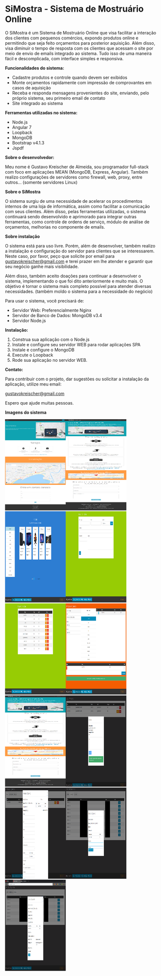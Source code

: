 # SiMostra - Sistema de Mostruário Online
O SiMostra é um Sistema de Mostruário Online que visa facilitar a interação dos clientes com pequenos comércios, expondo produtos online e permitindo
que seja feito orçamentos para posterior aquisição. Além disso, visa diminuir o tempo de resposta com os clientes que acessam o site por meio de envio de emails
integrado ao sistema. Tudo isso de uma maneira fácil e descomplicada, com interface simples e responsiva.

<b>Funcionalidades do sistema:</b>

<ul>
	<li>Cadastre produtos e controle quando devem ser exibidos</li>
	<li>Monte orçamentos rapidamente com impressão de comprovantes em casos de aquisição</li>
	<li>Receba e responda mensagens provenientes do site, enviando, pelo próprio sistema, seu primeiro email de contato</li>
	<li>Site integrado ao sistema</li>
</ul>

<b>Ferramentas utilizadas no sistema:</b>

<ul>
	<li>Node.js</li>
	<li>Angular 7</li>
	<li>Loopback</li>
	<li>MongoDB</li>
	<li>Bootstrap v4.1.3</li>
	<li>Jspdf</li>
</ul>

<b>Sobre o desenvolvedor:</b>

Meu nome é Gustavo Kreischer de Almeida, sou programador full-stack com foco em aplicações MEAN (MongoDB, Express, Angular). Também realizo configurações de servidores
como firewall, web, proxy, entre outros... (somente servidores Linux)

<b>Sobre o SiMostra</b>

O sistema surgiu de uma necessidade de acelerar os procedimentos internos de uma loja de informática, assim como facilitar a comunicação com seus clientes. Além disso,
pelas ferramentas utilizadas, o sistema continuará sendo desenvolvido e aprimorado para integrar outras ferramentas, como controle de ordens de serviço, módulo de análise
de orçamentos, melhorias no componente de emails.

<b>Sobre instalação</b>

O sistema está para uso livre. Porém, além de desenvolver, também realizo a instalação e configuração do servidor para clientes que se interessarem. Neste caso, por favor,
peço que solicite por email para <a href="mailto:gustavokreischer@gmail.com">gustavokreischer@gmail.com</a> e terei prazer em lhe atender e garantir que seu negócio ganhe mais visibilidade.

Além disso, também aceito doações para continuar a desenvolver o sistema, implementando o que foi dito anteriormente e muito mais. O objetivo é tornar o sistema
mais completo possível para atender diversas necessidades. (também moldo o sistema para a necessidade do negócio)

Para usar o sistema, você precisará de:

<ul>
	<li>Servidor Web: Preferencialmente Nginx</li>
	<li>Servidor de Banco de Dados: MongoDB v3.4</li>
	<li>Servidor Node.js</li>
</ul>

<b>Instalação:</b>

<ol>
	<li>Construa sua aplicação com o Node.js</li>
	<li>Instale e configure seu servidor WEB para rodar aplicações SPA</li>
	<li>Instale e configure o MongoDB</li>
	<li>Execute o Loopback</li>
	<li>Rode sua aplicação no servidor WEB.</li>
</ol>

<b>Contato:</b>

Para contribuir com o projeto, dar sugestões ou solicitar a instalação da aplicação, utilize meu email:

<a href="mailto:gustavokreischer@gmail.com">gustavokreischer@gmail.com</a>

Espero que ajude muitas pessoas.

<b>Imagens do sistema</b>

<img src="https://github.com/Gkreischer/SiMostra/blob/master/imagens_github/paginaInicial.png?raw=true" width="200" height="300"><img src="https://github.com/Gkreischer/SiMostra/blob/master/imagens_github/paginaInicialMobile.png?raw=true" width="200" height="300"><img src="https://github.com/Gkreischer/SiMostra/blob/master/imagens_github/catalogo.png?raw=true" width="200" height="300"><img src="https://github.com/Gkreischer/SiMostra/blob/master/imagens_github/cadastroProdutos.png?raw=true" width="200" height="300"><img src="https://github.com/Gkreischer/SiMostra/blob/master/imagens_github/listagemProdutos.png?raw=true" width="200" height="300"><img src="https://github.com/Gkreischer/SiMostra/blob/master/imagens_github/montagemOrcamentos.png?raw=true" width="200" height="300"><img src="https://github.com/Gkreischer/SiMostra/blob/master/imagens_github/paginaInicialMobile.png?raw=true" width="200" height="300"><img src="https://github.com/Gkreischer/SiMostra/blob/master/imagens_github/controleContato.png?raw=true" width="200" height="300"><img src="https://github.com/Gkreischer/SiMostra/blob/master/imagens_github/controleOrcamentosInicial.png?raw=true" width="200" height="300"><img src="https://github.com/Gkreischer/SiMostra/blob/master/imagens_github/controleOrcamentosEmAndamento.png?raw=true" width="200" height="300"><img src="https://github.com/Gkreischer/SiMostra/blob/master/imagens_github/controleOrcamentosFinalizado.png?raw=true" width="200" height="300">






